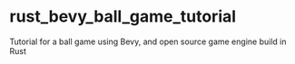 # rust_bevy_ball_game_tutorial
Tutorial for a ball game using Bevy, and open source game engine build in Rust
